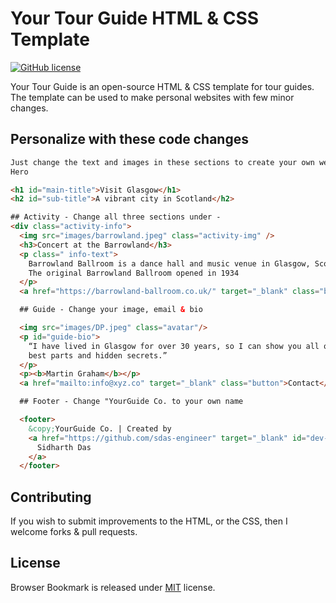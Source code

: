 # Your Tour Guide HTML & CSS Template

[![GitHub license](https://img.shields.io/badge/License-MIT-blue.svg)](LICENSE)

Your Tour Guide is an open-source HTML & CSS template for tour guides. The template can be used to make personal websites with few minor changes.

## Personalize with these code changes

```html
Just change the text and images in these sections to create your own website. ##
Hero

<h1 id="main-title">Visit Glasgow</h1>
<h2 id="sub-title">A vibrant city in Scotland</h2>

## Activity - Change all three sections under -
<div class="activity-info">
  <img src="images/barrowland.jpeg" class="activity-img" />
  <h3>Concert at the Barrowland</h3>
  <p class=" info-text">
    Barrowland Ballroom is a dance hall and music venue in Glasgow, Scotland.
    The original Barrowland Ballroom opened in 1934
  </p>
  <a href="https://barrowland-ballroom.co.uk/" target="_blank" class="button">Learn more</a>

  ## Guide - Change your image, email & bio

  <img src="images/DP.jpeg" class="avatar"/>
  <p id="guide-bio">
    “I have lived in Glasgow for over 30 years, so I can show you all of its
    best parts and hidden secrets.”
  </p>
  <p><b>Martin Graham</b></p>
  <a href="mailto:info@xyz.co" target="_blank" class="button">Contact</a>

  ## Footer - Change "YourGuide Co. to your own name

  <footer>
    &copy;YourGuide Co. | Created by
    <a href="https://github.com/sdas-engineer" target="_blank" id="dev-link">
      Sidharth Das
    </a>
  </footer>
```

## Contributing

If you wish to submit improvements to the HTML, or the CSS, then I welcome forks & pull requests.

## License

Browser Bookmark is released under [MIT](https://choosealicense.com/licenses/mit/) license.
